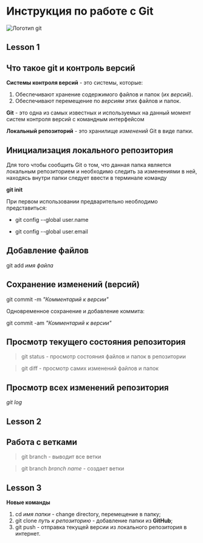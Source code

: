 # Инструкция по работе с Git
![Логотип git](logo.png)

## Lesson 1

## Что такое git и контроль версий
**Системы контроля версий** - это системы, которые: 
1. Обеспечивают хранение содержимого файлов и папок (их *версий*).
2. Обеспечивают перемещение по *версиям* этих файлов и папок.

**Git** - это одна из самых известных и используемых на данный момент систем контроля версий с командным интерфейсом

**Локальный репозиторий** - это хранилище *изменений* Git в виде папки.

## Инициализация локального репозитория

Для того чтобы сообщить Git о том, что данная папка является локальным репозиторием и необходимо следить за изменениями в ней, находясь внутри папки следует ввести в терминале команду

**git init**

При первом использовании предварительно необлодимо представиться:

* git config --global user.name

* git config --global user.email 

## Добавление файлов

git add *имя файла*

## Сохранение изменений (версий)
git commit -m *"Комментарий к версии"*

Одновременное сохранение и добавление коммита:

git commit -am *"Комментарий к версии"*

## Просмотр текущего состояния репозитория

> git status - просмотр состояния файлов и папок в репозитории

> git diff - просмотр самих изменений файлов и папок

## Просмотр всех изменений репозитория

*git log*

## Lesson 2
## Работа с ветками
>git branch - выводит все ветки

>git branch *branch name* - создает ветки

## Lesson 3

**Новые команды**

1. cd *имя папки* - change directory, перемещение в папку;
2. git clone *путь к репозиторию* - добавление папки из **GitHub**;
3. git push - отправка текущей версии из локального репозитория в интернет.
